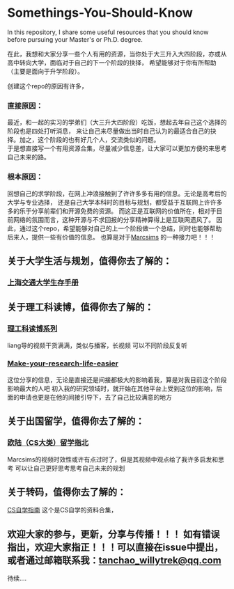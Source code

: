 # Somethings-You-Should-Know
In this repository, I share some useful resources that you should know before pursuing your Master's or Ph.D. degree.

在此，我想和大家分享一些个人有用的资源，当你处于大三升入大四阶段，亦或从高中转向大学，面临对于自己的下一个阶段的抉择，
希望能够对于你有所帮助（主要是面向于升学阶段）。 

创建这个repo的原因有许多，
### 直接原因：
最近，和一起的实习的学弟们（大三升大四阶段）吃饭，想起去年自己这个选择的阶段也是四处打听消息，
来让自己来尽量做出当时自己认为的最适合自己的抉择。加之，这个阶段的也有好几个人，交流类似的问题。  
于是想直接写一个有用资源合集，尽量减少信息差，让大家可以更加方便的来思考自己未来的路。
### 根本原因：
回想自己的求学阶段，在网上冲浪接触到了许许多多有用的信息。无论是高考后的大学与专业选择，
还是自己大学本科时的目标与规划，都受益于互联网上许许多多的乐于分享前辈们和开源免费的资源。
而这正是互联网的价值所在，相对于目前网络的氛围而言，这种开源与不求回报的分享精神算得上是互联网遗风了。
因此，通过这个repo，希望能够对自己的上一个阶段做一个总结，同时也能够帮助后来人，提供一些有价值的信息。
也算是对于[Marcsims](https://space.bilibili.com/194560/channel/collectiondetail?sid=649049) 
的一种接力吧！！！  

## 关于大学生活与规划，值得你去了解的：
### [上海交通大学生存手册](https://survivesjtu.gitbook.io/survivesjtumanual)

## 关于理工科读博，值得你去了解的：
### [理工科读博系列](https://space.bilibili.com/1824039534/channel/collectiondetail?sid=745425)
liang导的视频干货满满，类似与播客，长视频
可以不同阶段反复听

### [Make-your-research-life-easier](https://github.com/zhaoguangyuan123/Make-your-research-life-easier)
这位分享的信息，无论是直接还是间接都极大的影响着我，算是对我目前这个阶段影响最大的人吧
初入我的研究领域时，就开始在其他平台上受到这位的影响，后面的申请也更是在他的间接引导下，去了自己比较满意的地方

## 关于出国留学，值得你去了解的：
### [欧陆（CS大类）留学指北](https://space.bilibili.com/194560/channel/collectiondetail?sid=649049)
Marcsims的视频时效性或许有点过时了，但是其视频中观点给了我许多启发和思考
可以让自己更好思考思考自己未来的规划


## 关于转码，值得你去了解的：
[CS自学指南](https://csdiy.wiki/)
这个是CS自学的资料合集，

## 欢迎大家的参与，更新，分享与传播！！！ 如有错误指出，欢迎大家指正！！！可以直接在issue中提出，或者通过邮箱联系我：tanchao_willytrek@qq.com

待续....
